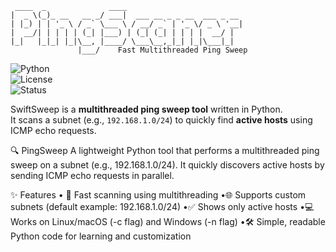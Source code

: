 ```
 ____  _              ____                           
|  _ \(_)_ __   __ _/ ___|  ___ __ _ _ __  ___ _ __ 
| |_) | | '_ \ / _` \___ \ / __/ _` | '_ \/ _ \ '__|
|  __/| | | | | (_| |___) | (_| (_| | | | |  __/ |   
|_|   |_|_| |_|\__, |____/ \___\__,_|_| |_|\___|_|   
               |___/    Fast Multithreaded Ping Sweep
```
![Python](https://img.shields.io/badge/Python-3.x-blue)  
![License](https://img.shields.io/badge/License-MIT-green)  
![Status](https://img.shields.io/badge/Build-Stable-success)  

SwiftSweep is a **multithreaded ping sweep tool** written in Python.  
It scans a subnet (e.g., `192.168.1.0/24`) to quickly find **active hosts** using ICMP echo requests.  

🔍 PingSweep
A lightweight Python tool that performs a multithreaded ping sweep on a subnet (e.g., 192.168.1.0/24).
It quickly discovers active hosts by sending ICMP echo requests in parallel.

✨ Features
	• 🚀 Fast scanning using multithreading
	•🌐 Supports custom subnets (default example: 192.168.1.0/24)
	•✅ Shows only active hosts
	•💻 Works on Linux/macOS (-c flag) and Windows (-n flag)
	•🛠 Simple, readable Python code for learning and customization
